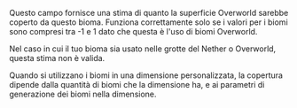 Questo campo fornisce una stima di quanto la superficie Overworld sarebbe coperto da questo bioma. Funziona correttamente solo se i valori per i biomi sono compresi tra -1 e 1 dato che questa è l'uso di biomi Overworld.

Nel caso in cui il tuo bioma sia usato nelle grotte del Nether o Overworld, questa stima non è valida.

Quando si utilizzano i biomi in una dimensione personalizzata, la copertura dipende dalla quantità di biomi che la dimensione ha, e ai parametri di generazione dei biomi nella dimensione.